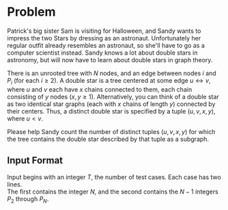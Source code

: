 # Problem

Patrick's big sister Sam is visiting for Halloween, and Sandy wants to impress the two Stars by dressing as an astronaut. Unfortunately her regular outfit already resembles an astronaut, so she'll have to go as a computer scientist instead. Sandy knows a lot about double stars in astronomy, but will now have to learn about double stars in graph theory.

There is an unrooted tree with $N$ nodes, and an edge between nodes $i$ and $P_i$​ (for each $i≥2$). A double star is a tree centered at some edge $u↔v$, where $u$ and $v$ each have $x$ chains connected to them, each chain consisting of $y$ nodes ($x,y≥1$). Alternatively, you can think of a double star as two identical star graphs (each with $x$ chains of length $y$) connected by their centers. Thus, a distinct double star is specified by a tuple $(u,v,x,y)$, where $u<v$.

Please help Sandy count the number of distinct tuples $(u,v,x,y)$ for which the tree contains the double star described by that tuple as a subgraph.

## Input Format

Input begins with an integer $T$, the number of test cases. Each case has two lines.  
The first contains the integer $N$, and the second contains the $N−1$ integers $P_2$​ through $P_N$​.

